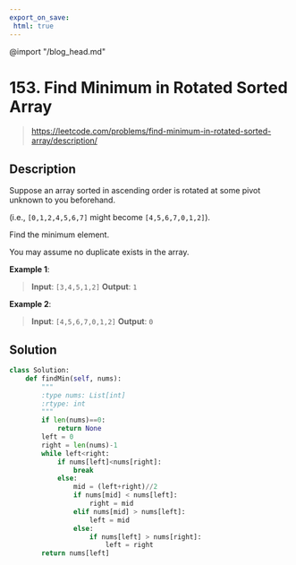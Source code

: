 ```yaml
---
export_on_save:
 html: true
---
```


@import "/blog_head.md"

# 153. Find Minimum in Rotated Sorted Array

> <https://leetcode.com/problems/find-minimum-in-rotated-sorted-array/description/>

## Description

Suppose an array sorted in ascending order is rotated at some pivot unknown to you beforehand.

(i.e.,  `[0,1,2,4,5,6,7]` might become  `[4,5,6,7,0,1,2]`).

Find the minimum element.

You may assume no duplicate exists in the array.


**Example 1**:

>**Input**: `[3,4,5,1,2]`
**Output**: `1`

**Example 2**:

>**Input**: `[4,5,6,7,0,1,2]`
**Output**: `0`

## Solution

```python
class Solution:
    def findMin(self, nums):
        """
        :type nums: List[int]
        :rtype: int
        """
        if len(nums)==0:
            return None
        left = 0
        right = len(nums)-1
        while left<right:
            if nums[left]<nums[right]:
                break
            else:
                mid = (left+right)//2
                if nums[mid] < nums[left]:
                    right = mid
                elif nums[mid] > nums[left]:
                    left = mid
                else:
                    if nums[left] > nums[right]:
                        left = right
        return nums[left]
```
